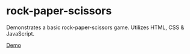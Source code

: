 # rock-paper-scissors
Demonstrates a basic rock-paper-scissors game. Utilizes HTML, CSS & JavaScript.
<p></p>
<a href="https://russiangecko.github.io/rock-paper-scissors/">Demo</a>
